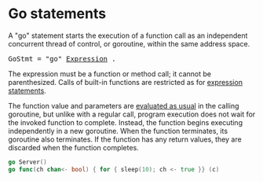 # Go statements

A "go" statement starts the execution of a function call as an independent concurrent thread of control, or goroutine, within the same address space.

<pre>
<a id="GoStmt">GoStmt</a> = "go" <a href="/Expressions/operators.html#Expression">Expression</a> .
</pre>

The expression must be a function or method call; it cannot be parenthesized. Calls of built-in functions are restricted as for [expression statements](/Statements/expression_statements.html).

The function value and parameters are [evaluated as usual](/Expressions/calls.html) in the calling goroutine, but unlike with a regular call, program execution does not wait for the invoked function to complete. Instead, the function begins executing independently in a new goroutine. When the function terminates, its goroutine also terminates. If the function has any return values, they are discarded when the function completes.

```go
go Server()
go func(ch chan<- bool) { for { sleep(10); ch <- true }} (c)
```

